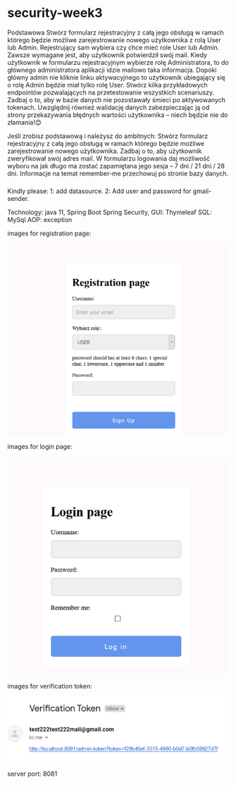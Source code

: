 # security-week3

Podstawowa
Stwórz formularz rejestracyjny z całą jego obsługą w ramach którego będzie możliwe zarejestrowanie nowego użytkownika 
z rolą User lub Admin. Rejestrujący sam wybiera czy chce mieć role User lub Admin. Zawsze wymagane jest, aby użytkownik 
potwierdził swój mail. Kiedy użytkownik w formularzu rejestracyjnym wybierze rolę Administratora, to do głównego 
administratora aplikacji idzie mailowo taka informacja. Dopóki główny admin nie kliknie linku aktywacyjnego to 
użytkownik ubiegający się o rolę Admin będzie miał tylko rolę User.
Stwórz kilka przykładowych endpointów pozwalających na przetestowanie wszystkich scenariuszy. Zadbaj o to, aby w
bazie danych nie pozostawały śmieci po aktywowanych tokenach. Uwzględnij również walidację danych zabezpieczając 
ją od strony przekazywania błędnych wartości użytkownika – niech będzie nie do złamania!😊

Jeśli zrobisz podstawową i należysz do ambitnych:
Stwórz formularz rejestracyjny z całą jego obsługą w ramach którego będzie możliwe zarejestrowanie nowego użytkownika. 
Zadbaj o to, aby użytkownik zweryfikował swój adres mail. W formularzu logowania daj możliwość wyboru na 
jak długo ma zostać zapamiętana jego sesja – 7 dni / 21 dni / 28 dni. Informacje na temat remember-me przechowuj po 
stronie bazy danych.

#####
Kindly please:
1: add datasource.
2: Add user and password for gmail-sender.

Technology:
java 11,
Spring Boot
Spring Security,
GUI: Thymeleaf
SQL: MySql
AOP: exception

images for registration page:

![img](https://github.com/Iwona007/security-week3/blob/master/src/main/resources/img/registration.PNG)

images for login page:

![img](https://github.com/Iwona007/security-week3/blob/master/src/main/resources/img/login-page.PNG)

images for verification token:

![img](https://github.com/Iwona007/security-week3/blob/master/src/main/resources/img/verificationToken.PNG)

server port: 8081
